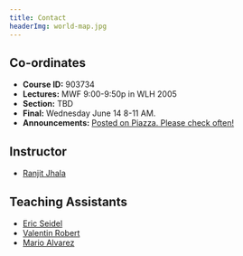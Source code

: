 ```yaml
---
title: Contact
headerImg: world-map.jpg
---
```


## Co-ordinates

- **Course ID:**         903734  
- **Lectures:**          MWF 9:00-9:50p in WLH 2005
- **Section:**           TBD
- **Final:**             Wednesday June 14 8-11 AM.
- **Announcements:**     [Posted on Piazza. Please check often!](https://www.piazza.com/ucsd/fall2016/cse131/)


## Instructor

* [Ranjit Jhala](http://ranjitjhala.github.io)

## Teaching Assistants

* [Eric Seidel](http://www.cs.ucsd.edu/~eseidel)
* [Valentin Robert](http://www.cs.ucsd.edu/~vrobert)
* [Mario Alvarez](http://www.cs.ucsd.edu/~mmalvare)
